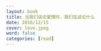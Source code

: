 ```yaml
---
layout: book
title: 当我们谈论爱情时，我们在谈论什么
date: 2016/12/15
cover: love.jpeg
word: false
categories: [read]
---
```


